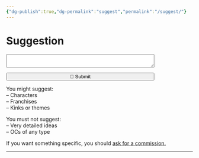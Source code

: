 ```yaml
---
{"dg-publish":true,"dg-permalink":"suggest","permalink":"/suggest/"}
---
```



# Suggestion

<form name="sugestao-de-desenho" netlify>
<textarea style="width:100%; max-width:400px" name="suggestion"></textarea>
  </p>
  <p>
    <button style="width:100%; max-width:400px" type="submit">📨 Submit </button>
  </p>
</form>

You might suggest:  
– Characters  
– Franchises  
– Kinks or themes  

You must not suggest:  
– Very detailed ideas  
– OCs of any type  

If you want something specific, you should [ask for a commission.](https://teijuan.netlify.app/tos/)

- - - - -